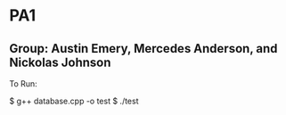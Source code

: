 # PA1

## Group: Austin Emery, Mercedes Anderson, and Nickolas Johnson

To Run:

  $ g++ database.cpp -o test
  $ ./test
